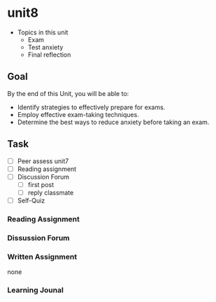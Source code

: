 # unit8

- Topics in this unit
  - Exam
  - Test anxiety
  - Final reflection

## Goal

By the end of this Unit, you will be able to:

- Identify strategies to effectively prepare for exams.
- Employ effective exam-taking techniques.
- Determine the best ways to reduce anxiety before taking an exam.

## Task

- [ ] Peer assess unit7
- [ ] Reading assignment
- [ ] Discussion Forum
  - [ ] first post
  - [ ] reply classmate
- [ ] Self-Quiz

### Reading Assignment

### Dissussion Forum

### Written Assignment

none

### Learning Jounal
